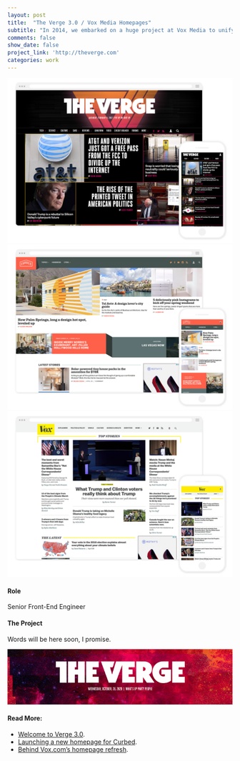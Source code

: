 ```yaml
---
layout: post
title:  "The Verge 3.0 / Vox Media Homepages"
subtitle: "In 2014, we embarked on a huge project at Vox Media to unify all of our brand's websites (8 brands, 350+ sites) under the same design system and underlying platform. In 2016, under a tight deadline, we moved one of our largest brands, The Verge, complete with an overhaul of our platform's Homepage Product and The Verge's identity. We then used this work to influence our other properties' home pages."
comments: false
show_date: false
project_link: 'http://theverge.com'
categories: work
---
```


![The Verge's brand new homepage](/assets/images/work/vergehp.jpg)
![Curbed's homepage](/assets/images/work/curbednewhp.jpg)
![Vox's homepage](/assets/images/work/voxhp.jpg)

#### Role
Senior Front-End Engineer

#### The Project

Words will be here soon, I promise.

![Homepage showing variation in masthead headers](/assets/images/work/verge_mastheads.gif)

#### Read More:
- [Welcome to Verge 3.0](http://www.theverge.com/2016/11/1/13484656/verge-5th-anniversary-relaunch-2016).
- [Launching a new homepage for Curbed](https://product.voxmedia.com/2017/3/2/14779570/launching-a-new-homepage-for-curbed).
- [Behind Vox.com’s homepage refresh](https://product.voxmedia.com/2017/4/6/15182844/behind-vox-homepage-refresh).
